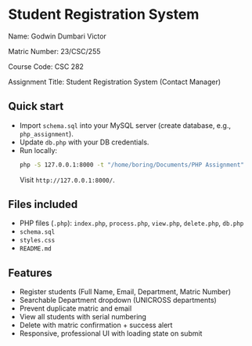 # Student Registration System

Name: Godwin Dumbari Victor

Matric Number: 23/CSC/255  

Course Code: CSC 282

Assignment Title: Student Registration System (Contact Manager)

## Quick start
- Import `schema.sql` into your MySQL server (create database, e.g., `php_assignment`).
- Update `db.php` with your DB credentials.
- Run locally:
  ```bash
  php -S 127.0.0.1:8000 -t "/home/boring/Documents/PHP Assignment"
  ```
  Visit `http://127.0.0.1:8000/`.

## Files included
- PHP files (`.php`): `index.php`, `process.php`, `view.php`, `delete.php`, `db.php`
- `schema.sql`
- `styles.css`
- `README.md`

## Features
- Register students (Full Name, Email, Department, Matric Number)
- Searchable Department dropdown (UNICROSS departments)
- Prevent duplicate matric and email
- View all students with serial numbering
- Delete with matric confirmation + success alert
- Responsive, professional UI with loading state on submit
